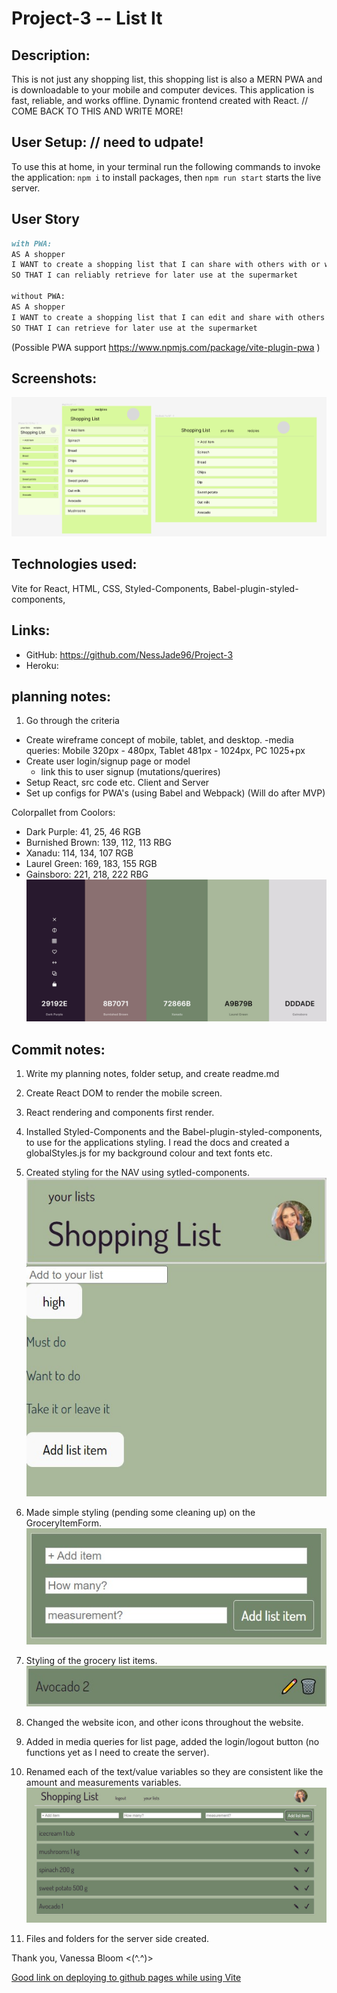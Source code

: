 # Project-3 -- List It

## Description:

This is not just any shopping list, this shopping list is also a MERN PWA and is downloadable to your mobile and computer devices. This application is fast, reliable, and works offline. Dynamic frontend created with React.
// COME BACK TO THIS AND WRITE MORE!

## User Setup: // need to udpate!

To use this at home, in your terminal run the following commands to invoke the application:
`npm i` to install packages,
then `npm run start` starts the live server.

## User Story

```md
with PWA:
AS A shopper
I WANT to create a shopping list that I can share with others with or without an internet connection
SO THAT I can reliably retrieve for later use at the supermarket

without PWA:
AS A shopper
I WANT to create a shopping list that I can edit and share with others
SO THAT I can retrieve for later use at the supermarket
```

(Possible PWA support https://www.npmjs.com/package/vite-plugin-pwa )

## Screenshots:

![image](./assets/wireframe.PNG)

## Technologies used:

Vite for React, HTML, CSS, Styled-Components, Babel-plugin-styled-components,

## Links:

- GitHub: https://github.com/NessJade96/Project-3
- Heroku:

## planning notes:

1. Go through the criteria

- Create wireframe concept of mobile, tablet, and desktop.
  -media queries: Mobile 320px - 480px, Tablet 481px - 1024px, PC 1025+px
- Create user login/signup page or model
  - link this to user signup (mutations/querires)
- Setup React, src code etc. Client and Server
- Set up configs for PWA's (using Babel and Webpack) (Will do after MVP)

Colorpallet from Coolors:

- Dark Purple: 41, 25, 46 RGB
- Burnished Brown: 139, 112, 113 RBG
- Xanadu: 114, 134, 107 RGB
- Laurel Green: 169, 183, 155 RGB
- Gainsboro: 221, 218, 222 RBG
  ![Colours](./assets/Colour%20Theme.jpg)

## Commit notes:

1. Write my planning notes, folder setup, and create readme.md

2. Create React DOM to render the mobile screen.

3. React rendering and components first render.

4. Installed Styled-Components and the Babel-plugin-styled-components, to use for the applications styling. I read the docs and created a globalStyles.js for my background colour and text fonts etc.

5. Created styling for the NAV using sytled-components.
   ![Nav](./assets/Mobile-Nav-Style.jpg)

6. Made simple styling (pending some cleaning up) on the GroceryItemForm.
   ![GroceryItemForm](./assets/GroceryItemForm-styling.jpg)

7. Styling of the grocery list items.
   ![GroceryItems](./assets/GroceryListItems.jpg)

8. Changed the website icon, and other icons throughout the website.

9. Added in media queries for list page, added the login/logout button (no functions yet as I need to create the server).

10. Renamed each of the text/value variables so they are consistent like the amount and measurements variables.
    ![ShoppingListHomePageClient](./assets/MVP%20of%20grocery%20list%20CLIENT.jpg)

11. Files and folders for the server side created.

Thank you, Vanessa Bloom <(^.^)>

[Good link on deploying to github pages while using Vite](https://dev.to/shashannkbawa/deploying-vite-app-to-github-pages-3ane)
